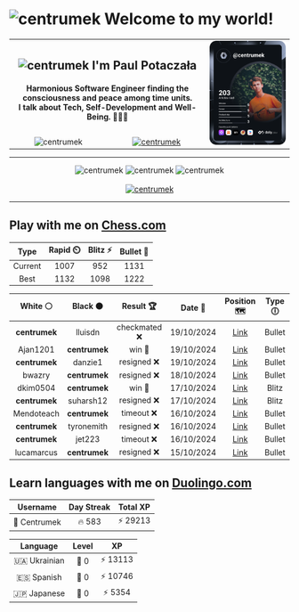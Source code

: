 <h1>
  <img
    src="https://emojis.slackmojis.com/emojis/images/1531849430/4246/blob-sunglasses.gif"
    width="30"
    alt="centrumek"
  />
  Welcome to my world!
</h1>

<table>
  <tbody>
    <tr>
      <td align="center" width="70%" colspan="2">
        <h2>
          <img
            src="https://raw.githubusercontent.com/MartinHeinz/MartinHeinz/master/wave.gif"
            width="30px"
            alt="centrumek"
          />
          I'm Paul Potaczała
        </h2>
        <h4>
          Harmonious Software Engineer finding the consciousness and peace among time units.
          <br/>
          I talk about Tech, Self-Development and Well-Being. 🌿🧘🚀
        </h4>
      </td>
      <td width="30%" rowspan="2">
        <a href="https://app.daily.dev/centrumek">
          <img
            src="./devcard.svg"
            alt="centrumek"
          />
        </a>
      </td>
    </tr>
    <tr align="center">
      <td>
        <img
          src="https://komarev.com/ghpvc/?username=centrumek&label=visitors&color=0e75b6&style=flat"
          alt="centrumek"
        >
      </td>
      <td>
        <a href="https://stackoverflow.com/users/14496012/centrumek">
          <img
            src="https://stackoverflow.com/users/flair/14496012.png?theme=dark"
            alt="centrumek"
          >
        </a>
      </td>
    </tr>
  </tbody>
</table>

---
<div align="center">
  <img 
    src="https://github-readme-stats.vercel.app/api?username=centrumek&show_icons=true&count_private=true&theme=dark&hide_border=true&hide=issues,contribs&bg_color=00000000"
    alt="centrumek"
  />
  <img
    src="https://github-readme-stats.vercel.app/api/top-langs/?username=centrumek&layout=compact&hide_border=true&theme=dark&bg_color=00000000&langs_count=6&exclude_repo=air-statistic-app"
    alt="centrumek"
  />
  <img 
    src="https://github-readme-streak-stats.herokuapp.com?user=centrumek&theme=dark&hide_border=true&background=FFFFFF00"
    alt="centrumek"
  />
  <br/>
  <br/>
  <a href="https://www.buymeacoffee.com/centrumek">
    <img
      src="https://cdn.buymeacoffee.com/buttons/v2/default-orange.png"
      height="50"
      width="210"
      alt="centrumek"
    />
  </a>
</div>

---

## Play with me on [Chess.com](https://www.chess.com/member/centrumek)

<div align="center">
<!--START_SECTION:chessStats-->
<!-- Automatically generated with https://github.com/Balastrong/chess-stats-action -->

| Type | Rapid ⏲️ | Blitz ⚡ | Bullet 🔫 |
|:---:|:---:|:---:|:---:|
| Current | 1007 | 952 | 1131 |
| Best | 1132 | 1098 | 1222 |

| White ⚪ | Black ⚫ | Result 🏆 | Date 📅 | Position 🗺️ | Type 🕕 |
|:---:|:---:|:---:|:---:|:---:|:---:|
| **centrumek** | lluisdn | checkmated ❌ | 19/10/2024 | <a href="http://www.ee.unb.ca/cgi-bin/tervo/fen.pl?select=6k1/p4p1p/1p4p1/4p3/P3N3/5P2/b5PP/3q3K w - -">Link</a> | Bullet |
| Ajan1201 | **centrumek** | win 🥇 | 19/10/2024 | <a href="http://www.ee.unb.ca/cgi-bin/tervo/fen.pl?select=2r5/p2n3R/6k1/1p1p4/3P2P1/5P2/PP2B3/3NK3 w - -">Link</a> | Bullet |
| **centrumek** | danzie1 | resigned ❌ | 19/10/2024 | <a href="http://www.ee.unb.ca/cgi-bin/tervo/fen.pl?select=6rk/6pp/p7/3q4/1P6/P3p3/1K6/8 w - -">Link</a> | Bullet |
| bwazry | **centrumek** | resigned ❌ | 18/10/2024 | <a href="http://www.ee.unb.ca/cgi-bin/tervo/fen.pl?select=6k1/pp6/6p1/8/4P3/2P5/PP4PP/5QK1 b - -">Link</a> | Bullet |
| dkim0504 | **centrumek** | win 🥇 | 17/10/2024 | <a href="http://www.ee.unb.ca/cgi-bin/tervo/fen.pl?select=6k1/8/2p4p/3pB1p1/3P1p2/2p2P2/4BKPP/q7 w - -">Link</a> | Blitz |
| **centrumek** | suharsh12 | resigned ❌ | 17/10/2024 | <a href="http://www.ee.unb.ca/cgi-bin/tervo/fen.pl?select=2kr3r/1pp2pp1/p7/4P1Kp/P4P2/q3p3/7P/2R4R b - -">Link</a> | Blitz |
| Mendoteach | **centrumek** | timeout ❌ | 16/10/2024 | <a href="http://www.ee.unb.ca/cgi-bin/tervo/fen.pl?select=2k5/1n1b4/2p1p2b/1p1pPp2/pP3P1q/P1P1P2p/1KNR2r1/3Q1B2 b - -">Link</a> | Bullet |
| **centrumek** | tyronemith | resigned ❌ | 16/10/2024 | <a href="http://www.ee.unb.ca/cgi-bin/tervo/fen.pl?select=2k1r2r/ppp2ppp/8/2P5/3n1Bn1/P2q2P1/4bKBP/7R w - -">Link</a> | Bullet |
| **centrumek** | jet223 | timeout ❌ | 16/10/2024 | <a href="http://www.ee.unb.ca/cgi-bin/tervo/fen.pl?select=8/5R2/2p1k3/8/4rp2/6pK/6P1/3B4 w - -">Link</a> | Bullet |
| lucamarcus | **centrumek** | resigned ❌ | 15/10/2024 | <a href="http://www.ee.unb.ca/cgi-bin/tervo/fen.pl?select=2k4R/B7/4p3/1p1b4/4pP2/4P3/PPP5/3K4 b - -">Link</a> | Bullet |

<!--END_SECTION:chessStats-->
</div>

## Learn languages with me on [Duolingo.com](https://www.duolingo.com/profile/Centrumek)

<div align="center">
<!--START_SECTION:duolingoStats-->
<!-- Automatically generated with https://github.com/centrumek/duolingo-readme-stats-->

| Username | Day Streak | Total XP |
|:---:|:---:|:---:|
| 👤 Centrumek | 🔥 583 | ⚡ 29213 |

| Language | Level | XP |
|:---:|:---:|:---:|
| 🇺🇦 Ukrainian | 👑 0 | ⚡ 13113 |
| 🇪🇸 Spanish | 👑 0 | ⚡ 10746 |
| 🇯🇵 Japanese | 👑 0 | ⚡ 5354 |

<!--END_SECTION:duolingoStats-->
</div>
<!--
**centrumek/centrumek** is a ✨ _special_ ✨ repository because its `README.md` (this file) appears on your GitHub profile.

Here are some ideas to get you started:

- 🔭 I’m currently working on ...
- 🌱 I’m currently learning ...
- 👯 I’m looking to collaborate on ...
- 🤔 I’m looking for help with ...
- 💬 Ask me about ...
- 📫 How to reach me: ...
- 😄 Pronouns: ...
- ⚡ Fun fact: ...
-->
